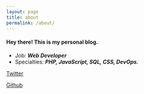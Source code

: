 ```yaml
---
layout: page
title: about
permalink: /about/
---
```


#### Hey there! This is my personal blog.

- Job: ***Web Developer***
- Specialties: ***PHP, JavaScript, SQL, CSS, DevOps.***

[Twitter](https://twitter.com/sgokdev)

[Github](https://github.com/sgok)
